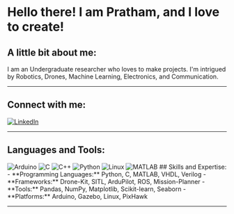 # Hello there! I am Pratham, and I love to create!

## A little bit about me:
I am an Undergraduate researcher who loves to make projects. I'm intrigued by Robotics, Drones, Machine Learning, Electronics, and Communication.

---

## Connect with me:
[![LinkedIn](https://img.shields.io/badge/-LinkedIn-blue?style=flat-square&logo=linkedin)](https://www.linkedin.com/in/pratham-gupta-b3b476204/)

---


## Languages and Tools:
<p align="left">
  <img src="https://img.shields.io/badge/Arduino-00979D?style=for-the-badge&logo=arduino&logoColor=white" alt="Arduino" />
  <img src="https://img.shields.io/badge/C-00599C?style=for-the-badge&logo=c&logoColor=white" alt="C" />
  <img src="https://img.shields.io/badge/C++-00599C?style=for-the-badge&logo=cplusplus&logoColor=white" alt="C++" />
  <img src="https://img.shields.io/badge/Python-3776AB?style=for-the-badge&logo=python&logoColor=white" alt="Python" />
  <img src="https://img.shields.io/badge/Linux-FCC624?style=for-the-badge&logo=linux&logoColor=black" alt="Linux" />
  <img src="https://img.shields.io/badge/MATLAB-0076A8?style=for-the-badge&logo=mathworks&logoColor=white" alt="MATLAB" />
## Skills and Expertise:
- **Programming Languages:** Python, C, MATLAB, VHDL, Verilog  
- **Frameworks:** Drone-Kit, SITL, ArduPilot, ROS, Mission-Planner  
- **Tools:** Pandas, NumPy, Matplotlib, Scikit-learn, Seaborn  
- **Platforms:** Arduino, Gazebo, Linux, PixHawk  
</p>
 

---

